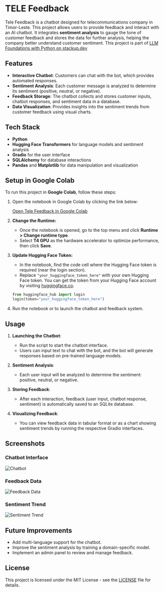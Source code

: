 # TELE Feedback

Tele Feedback is a chatbot designed for telecommunications company in Timor-Leste. This project allows users to provide feedback and interact with an AI chatbot. It integrates **sentiment analysis** to gauge the tone of customer feedback and stores the data for further analysis, helping the company better understand customer sentiment. This project is part of [LLM Foundations with Python on stackup.dev](https://earn.stackup.dev/campaigns/llm-foundations-with-python-2162)

## Features

- **Interactive Chatbot**: Customers can chat with the bot, which provides automated responses.
- **Sentiment Analysis**: Each customer message is analyzed to determine its sentiment (positive, neutral, or negative).
- **Feedback Storage**: The chatbot collects and stores customer inputs, chatbot responses, and sentiment data in a database.
- **Data Visualization**: Provides insights into the sentiment trends from customer feedback using visual charts.

## Tech Stack

- **Python**
- **Hugging Face Transformers** for language models and sentiment analysis
- **Gradio** for the user interface
- **SQLAlchemy** for database interactions
- **Pandas** and **Matplotlib** for data manipulation and visualization

## Setup in Google Colab

To run this project in **Google Colab**, follow these steps:

1. Open the notebook in Google Colab by clicking the link below:

   [Open Tele Feedback in Google Colab](https://colab.research.google.com/github/ajitonelsonn/TELE_Feedback/blob/main/Llama_Chatbot_with_Sentiment_Analysis_Integration_TL.ipynb)

2. **Change the Runtime:**
   - Once the notebook is opened, go to the top menu and click **Runtime > Change runtime type**.
   - Select **T4 GPU** as the hardware accelerator to optimize performance, then click **Save**.

3. **Update Hugging Face Token:**
   - In the notebook, find the code cell where the Hugging Face token is required (near the login section).
   - Replace `"your_huggingface_token_here"` with your own Hugging Face token. You can get the token from your Hugging Face account by visiting [huggingface.co](https://huggingface.co/).
   
   ```python
   from huggingface_hub import login
   login(token="your_huggingface_token_here")


4. Run the notebook or to launch the chatbot and feedback system.

## Usage

1. **Launching the Chatbot**:
    - Run the script to start the chatbot interface.
    - Users can input text to chat with the bot, and the bot will generate responses based on pre-trained language models.

2. **Sentiment Analysis**:
    - Each user input will be analyzed to determine the sentiment: positive, neutral, or negative.

3. **Storing Feedback**:
    - After each interaction, feedback (user input, chatbot response, sentiment) is automatically saved to an SQLite database.

4. **Visualizing Feedback**:
    - You can view feedback data in tabular format or as a chart showing sentiment trends by running the respective Gradio interfaces.

## Screenshots

### Chatbot Interface
![Chatbot](./screenshots/chatbot.png)

### Feedback Data
![Feedback Data](./screenshots/feedback_data.png)

### Sentiment Trend
![Sentiment Trend](./screenshots/sentiment_trend.png)

## Future Improvements

- Add multi-language support for the chatbot.
- Improve the sentiment analysis by training a domain-specific model.
- Implement an admin panel to review and manage feedback.

## License

This project is licensed under the MIT License - see the [LICENSE](LICENSE) file for details.

